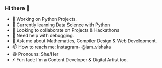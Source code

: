 ### Hi there 👋

<!--
**Vishaka830/Vishaka830** is a ✨ _special_ ✨ repository because its `README.md` (this file) appears on your GitHub profile.

Here are some ideas to get you started:-->

- 🔭 Working on Python Projects.
- 🌱 Currently learning Data Science with Python
- 👯 Looking to collaborate on Projects & Hackathons
- 🤔 Need help with debugging.
- 💬 Ask me about Mathematics, Compiler Design & Web Development.
- 📫 How to reach me: Instagram- @iam_vishaka
- 😄 Pronouns: She/Her
- ⚡ Fun fact: I'm a Content Developer & Digital Artist too.


